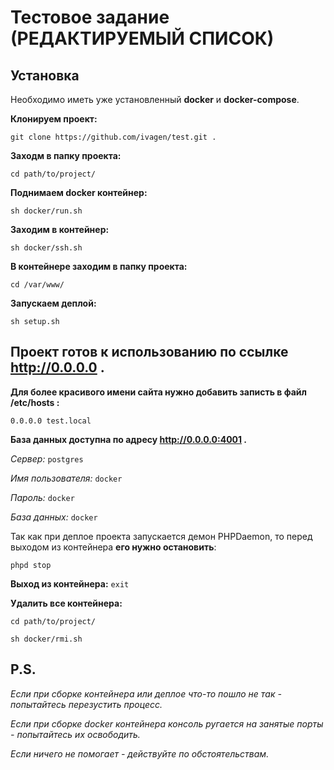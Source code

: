 # Тестовое задание (РЕДАКТИРУЕМЫЙ СПИСОК) #

## Установка ##

Необходимо иметь уже установленный **docker** и **docker-compose**.

**Клонируем проект:**

``git clone https://github.com/ivagen/test.git .``

**Заходм в папку проекта:**

``cd path/to/project/``

**Поднимаем docker контейнер:**

``sh docker/run.sh``

**Заходим в контейнер:**

``sh docker/ssh.sh``

**В контейнере заходим в папку проекта:**

``cd /var/www/``

**Запускаем деплой:**

``sh setup.sh``

## Проект готов к использованию по ссылке http://0.0.0.0 . ## 

**Для более красивого имени сайта нужно добавить записть в файл /etc/hosts :**

``0.0.0.0 test.local``

**База данных доступна по адресу http://0.0.0.0:4001 .**

*Сервер:* ``postgres``

*Имя пользователя:* ``docker``

*Пароль:* ``docker``

*База данных:* ``docker``

Так как при деплое проекта запускается демон PHPDaemon, то перед выходом из контейнера **его нужно остановить**:

``phpd stop``

**Выход из контейнера:** ``exit``

**Удалить все контейнера:**

``cd path/to/project/``

``sh docker/rmi.sh``

## P.S. ##
*Если при сборке контейнера или деплое что-то пошло не так - попытайтесь перезустить процесс.*

*Если при сборке docker контейнера консоль ругается на занятые порты - попытайтесь их освободить.*

*Если ничего не помогает - действуйте по обстоятельствам.*